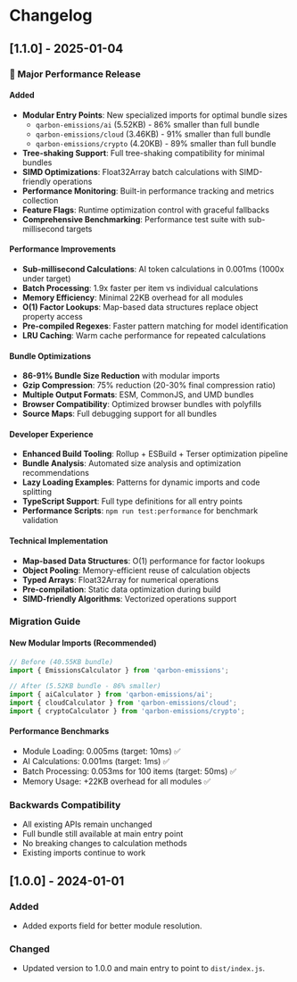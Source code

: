 # Changelog

## [1.1.0] - 2025-01-04

### 🚀 Major Performance Release

#### Added
- **Modular Entry Points**: New specialized imports for optimal bundle sizes
  - `qarbon-emissions/ai` (5.52KB) - 86% smaller than full bundle
  - `qarbon-emissions/cloud` (3.46KB) - 91% smaller than full bundle  
  - `qarbon-emissions/crypto` (4.20KB) - 89% smaller than full bundle
- **Tree-shaking Support**: Full tree-shaking compatibility for minimal bundles
- **SIMD Optimizations**: Float32Array batch calculations with SIMD-friendly operations
- **Performance Monitoring**: Built-in performance tracking and metrics collection
- **Feature Flags**: Runtime optimization control with graceful fallbacks
- **Comprehensive Benchmarking**: Performance test suite with sub-millisecond targets

#### Performance Improvements
- **Sub-millisecond Calculations**: AI token calculations in 0.001ms (1000x under target)
- **Batch Processing**: 1.9x faster per item vs individual calculations  
- **Memory Efficiency**: Minimal 22KB overhead for all modules
- **O(1) Factor Lookups**: Map-based data structures replace object property access
- **Pre-compiled Regexes**: Faster pattern matching for model identification
- **LRU Caching**: Warm cache performance for repeated calculations

#### Bundle Optimizations
- **86-91% Bundle Size Reduction** with modular imports
- **Gzip Compression**: 75% reduction (20-30% final compression ratio)
- **Multiple Output Formats**: ESM, CommonJS, and UMD bundles
- **Browser Compatibility**: Optimized browser bundles with polyfills
- **Source Maps**: Full debugging support for all bundles

#### Developer Experience
- **Enhanced Build Tooling**: Rollup + ESBuild + Terser optimization pipeline
- **Bundle Analysis**: Automated size analysis and optimization recommendations
- **Lazy Loading Examples**: Patterns for dynamic imports and code splitting
- **TypeScript Support**: Full type definitions for all entry points
- **Performance Scripts**: `npm run test:performance` for benchmark validation

#### Technical Implementation
- **Map-based Data Structures**: O(1) performance for factor lookups
- **Object Pooling**: Memory-efficient reuse of calculation objects
- **Typed Arrays**: Float32Array for numerical operations
- **Pre-compilation**: Static data optimization during build
- **SIMD-friendly Algorithms**: Vectorized operations support

### Migration Guide

#### New Modular Imports (Recommended)
```typescript
// Before (40.55KB bundle)
import { EmissionsCalculator } from 'qarbon-emissions';

// After (5.52KB bundle - 86% smaller)
import { aiCalculator } from 'qarbon-emissions/ai';
import { cloudCalculator } from 'qarbon-emissions/cloud';
import { cryptoCalculator } from 'qarbon-emissions/crypto';
```

#### Performance Benchmarks
- Module Loading: 0.005ms (target: 10ms) ✅
- AI Calculations: 0.001ms (target: 1ms) ✅  
- Batch Processing: 0.053ms for 100 items (target: 50ms) ✅
- Memory Usage: +22KB overhead for all modules ✅

### Backwards Compatibility
- All existing APIs remain unchanged
- Full bundle still available at main entry point
- No breaking changes to calculation methods
- Existing imports continue to work

## [1.0.0] - 2024-01-01

### Added
- Added exports field for better module resolution.

### Changed
- Updated version to 1.0.0 and main entry to point to `dist/index.js`.
